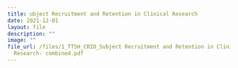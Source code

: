 ```yaml
---
title: ubject Recruitment and Retention in Clinical Research
date: 2021-12-01
layout: file
description: ""
image: ""
file_url: /files/1_TTSH_CRIO_Subject Recruitment and Retention in Clinical
  Research- combined.pdf
---
```

